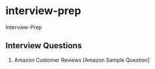 # interview-prep
Interview-Prep

## Interview Questions
1) Amazon Customer Reviews [Amazon Sample Question]
